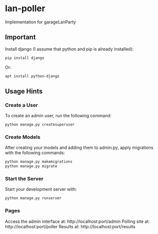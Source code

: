 # lan-poller
Implementation for garageLanParty

## Important
Install django (I assume that python and pip is already installed):
```bash
pip install django
```
Or:
```bash
apt install python-django
```

## Usage Hints

### Create a User

To create an admin user, run the following command:
```bash
python manage.py createsuperuser
```

### Create Models

After creating your models and adding them to admin.py, apply migrations with the following commands:
```bash
python manage.py makemigrations
python manage.py migrate
```

### Start the Server
Start your development server with:
```bash
python manage.py runserver
```

### Pages 
Access the admin interface at: http://localhost:port/admin
Polling site at: http://localhost:port/poller
Results at: http://localhost:port/results
